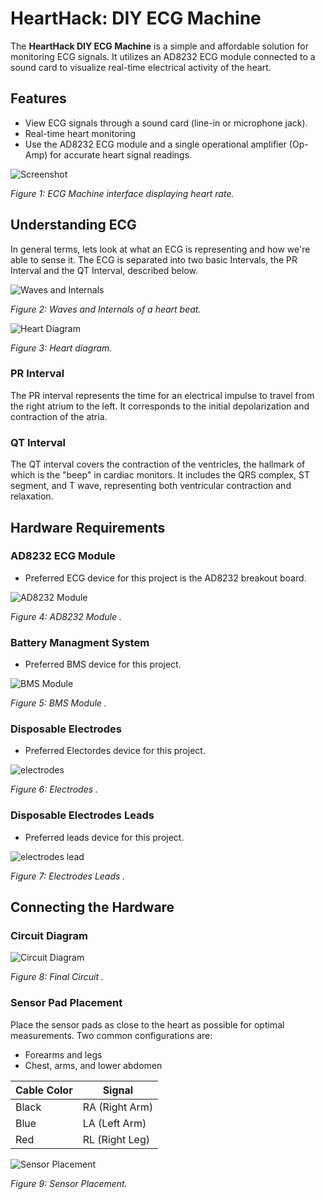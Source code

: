 # HeartHack: DIY ECG Machine

The **HeartHack DIY ECG Machine** is a simple and affordable solution for monitoring ECG signals. It utilizes an AD8232 ECG module connected to a sound card to visualize real-time electrical activity of the heart.

## Features

- View ECG signals through a sound card (line-in or microphone jack).
- Real-time heart monitoring
- Use the AD8232 ECG module and a single operational amplifier (Op-Amp) for accurate heart signal readings.
  
![Screenshot](HeartHack/src/images/screenshot.png)

*Figure 1: ECG Machine interface displaying heart rate.*

## Understanding ECG
In general terms, lets look at what an ECG is representing and how we're able to sense it. The ECG is separated into two basic Intervals, the PR Interval and the QT Interval, described below.

![Waves and Internals](HeartHack/src/images/EKG_Complex_en.svg.png)

*Figure 2: Waves and Internals of a heart beat.*


![Heart Diagram](HeartHack/src/images/Heart_diagram-en.svg.png)

*Figure 3: Heart diagram.*

### PR Interval
The PR interval represents the time for an electrical impulse to travel from the right atrium to the left. It corresponds to the initial depolarization and contraction of the atria.

### QT Interval
The QT interval covers the contraction of the ventricles, the hallmark of which is the "beep" in cardiac monitors. It includes the QRS complex, ST segment, and T wave, representing both ventricular contraction and relaxation.

## Hardware Requirements

### AD8232 ECG Module
- Preferred ECG device for this project is the AD8232 breakout board.
  
![AD8232 Module](HeartHack/src/images/AD-8232-Heart-Monitor.jpg)

*Figure 4: AD8232 Module .*

### Battery Managment System
- Preferred BMS device for this project.

![BMS Module](HeartHack/src/images/BMS.jpg)

*Figure 5: BMS Module .*

### Disposable Electrodes
- Preferred Electordes device for this project.

![electrodes](HeartHack/src/images/ecg-electrode.png)

*Figure 6: Electrodes .*

### Disposable Electrodes Leads
- Preferred leads device for this project.

![electrodes lead](HeartHack/src/images/wires.jpg)

*Figure 7: Electrodes Leads .*

## Connecting the Hardware

### Circuit Diagram


![Circuit Diagram](HeartHack/src/images/CIrcuit.jpg)

*Figure 8: Final Circuit .*

### Sensor Pad Placement
Place the sensor pads as close to the heart as possible for optimal measurements. Two common configurations are:

- Forearms and legs
- Chest, arms, and lower abdomen

| Cable Color | Signal      |
|-------------|-------------|
| Black       | RA (Right Arm) |
| Blue        | LA (Left Arm)  |
| Red         | RL (Right Leg) |

![Sensor Placement](HeartHack/src/images/body.png)

*Figure 9: Sensor Placement.*
